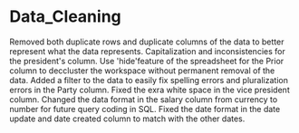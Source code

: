 # Data_Cleaning
Removed both duplicate rows and duplicate columns of the data to better represent what the data represents.
Capitalization and inconsistencies for the president's column.
Use 'hide'feature of the spreadsheet for the Prior column to deccluster the workspace without permanent removal of the data.
Added a filter to the data to easily fix spelling errors and pluralization errors in the Party column.
Fixed the exra white space in the vice president column.
Changed the data format in the salary column from currency to number for future query coding in SQL.
Fixed the date format in the date update and date created column to match with the other dates.
